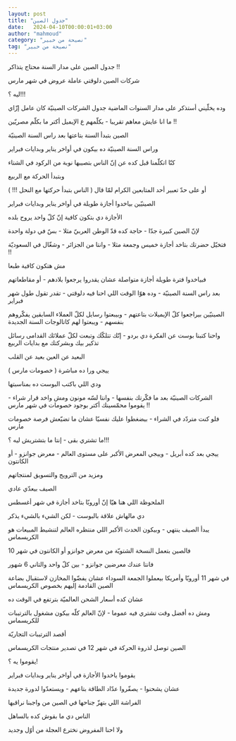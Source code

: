 ```yaml
---
layout: post
title: "جدول الصين"
date:   2024-04-10T00:00:01+03:00
author: "mahmoud"
category: "نصيحة من خبير"
tag: "نصيحة من خبير"
---
```



جدول الصين على مدار السنة محتاج يتذاكر !!

شركات الصين دلوقتي عاملة عروض في شهر مارس

ليه ؟!!!




وده يخلّيني أستذكر على مدار السنوات الماضية جدول الشركات
الصينيّة كان عامل إزّاي

ما انا عايش معاهم تقريبا - بكلّمهم ع الإيميل أكتر ما بكلّم
مصريّين !!




الصين بتبدأ السنة بتاعتها بعد راس السنة الصينيّة

وراس السنة الصينيّة ده بيكون في أواخر يناير وبدايات
فبراير




كنّا اتكلّمنا قبل كده عن إنّ الناس بتصيبها نوبة من الركود
في الشتاء

وبتبدأ الحركة مع الربيع

أو على حدّ تعبير أحد المتابعين الكرام لمّا قال ( الناس
بتبدأ حركتها مع النحل !!! )




الصينيّين بياخدوا أجازة طويلة في أواخر يناير وبدايات
فبراير

الأجازة دي بتكون كافية إنّ كلّ واحد يروح بلده

لإنّ الصين كبيرة جدّا - حاجة كده قدّ الوطن العربيّ مثلا - بسّ
في دولة واحدة




فتخيّل حضرتك بتاخد أجازة خميس وجمعة مثلا - وانتا من
الجزائر - وشغّال في السعوديّة !!

مش هتكون كافية طبعا

فبياخدوا فترة طويلة أجازة متواصلة عشان يقدروا يرجعوا
بلادهم - أو مقاطعاتهم




بعد راس السنة الصينيّة - وده هوّا الوقت اللي احنا فيه
دلوقتي - تقدر تقول طول شهر فبراير

الصينيّين بيراجعوا كلّ الإيميلات بتاعتهم - وبيبعتوا رسايل
لكلّ العملاء السابقين يفكّروهم بنفسهم - ويبعتوا لهم كاتالوجات السنة
الجديدة




واحنا كتبنا بوست عن الفكرة دي بردو - إنّك تتلكّك وتبعت لكلّ
عملائك القدامى رسائل تذكير بيك وبشركتك مع بدايات الربيع

البعيد عن العين بعيد عن القلب




ييجي ورا ده مباشرة ( خصومات مارس )

ودي اللي باكتب البوست ده بمناسبتها




الشركات الصينيّة بعد ما فكّرتك بنفسها - وانتا لسّه مونون
ومش واخد قرار شراء - يقوموا محمّسينك أكتر بوجود خصومات في شهر مارس
!!

فلو كنت متردّد في الشراء - بيضغطوا عليك نفسيّا عشان ما
تضيّعش فرصة خصومات مارس

ما تشتري بقى - إنتا ما بتشتريش ليه ؟!!!




ييجي بعد كده أبريل - وييجي المعرض الأكبر على مستوى
العالم - معرض جوانزو - أو الكانتون

ومزيد من الترويج والتسويق لمنتجاتهم




الصيف بيعدّي عادي

الملحوظة اللي هنا هيّا إنّ أوروبّا بتاخد أجازة في شهر
أغسطس

دي مالهاش علاقة بالبوست - لكن الشيء بالشيء يذكر




يبدأ الصيف ينتهي - وبيكون الحدث الأكبر اللي منتظره
العالم لتنشيط المبيعات هو الكريسماس

فالصين بتعمل النسخة الشتويّة من معرض جوانزو أو الكانتون
في شهر 10

فانتا عندك معرضين جوانزو - بين كلّ واحد والتاني 6
شهور




في شهر 11 أوروبّا وأمريكا بيعملوا الجمعة السوداء عشان
يفضّوا المخازن لاستقبال بضاعة الصين القادمة إليهم بخصوص الكريسماس

عشان كده أسعار الشحن العالميّة بترتفع في الوقت ده

ومش ده أفضل وقت تشتري فيه عموما - لإنّ العالم كلّه بيكون
مشغول بالترتيبات للكريسماس

أقصد الترتيبات التجاريّة




الصين توصل لذروة الحركة في شهر 12 في تصدير منتجات
الكريسماس

يقوموا يه ؟!

يقوموا ياخدوا الأجازة في أواخر يناير وبدايات
فبراير

عشان يشحنوا - يصفّروا عدّاد الطاقة بتاعهم - ويستعدّوا لدورة
جديدة




الفراشة اللي بتهزّ جناحها في الصين من واجبنا
نراقبها

الناس دي ما بقوش كده بالساهل

ولا احنا المفروض نخترع العجلة من أوّل وجديد
